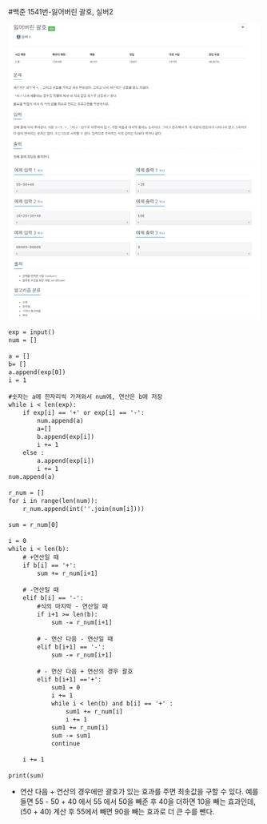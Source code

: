 #백준 1541번-잃어버린 괄호, 실버2

![image](../image/1541_1.png)
![image](../image/1541_2.png)

```
exp = input()
num = []

a = []
b= []
a.append(exp[0])
i = 1 

#숫자는 a에 한자리씩 가져와서 num에, 연산은 b에 저장
while i < len(exp):
    if exp[i] == '+' or exp[i] == '-':
        num.append(a)
        a=[]
        b.append(exp[i])
        i += 1
    else :
        a.append(exp[i])
        i += 1
num.append(a)

r_num = []
for i in range(len(num)):
    r_num.append(int(''.join(num[i])))

sum = r_num[0]

i = 0
while i < len(b):
    # +연산일 때 
    if b[i] == '+':
        sum += r_num[i+1]

    # -연산일 때
    elif b[i] == '-':
        #식의 마지막 - 연산일 때
        if i+1 >= len(b):
            sum -= r_num[i+1]
            
        # - 연산 다음 - 연산일 때
        elif b[i+1] == '-':
            sum -= r_num[i+1]

        # - 연산 다음 + 연산의 경우 괄호
        elif b[i+1] =='+':
            sum1 = 0
            i += 1
            while i < len(b) and b[i] == '+' :
                sum1 += r_num[i]
                i += 1
            sum1 += r_num[i]
            sum -= sum1
            continue

    i += 1

print(sum)
```

- 연산 다음 + 연산의 경우에만 괄호가 있는 효과를 주면 최솟값을 구할 수 있다.
예를 들면 55 - 50 + 40 에서 55 에서 50을 빼준 후 40을 더하면 10을 빼는 효과인데, (50 + 40) 계산 후 55에서 빼면 90을 빼는 효과로 더 큰 수를 뺀다.
